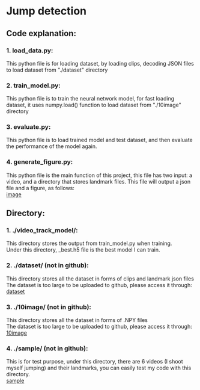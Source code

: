 # Jump detection
## Code explanation:
### 1. load_data.py:
This python file is for loading dataset, by loading clips,
 decoding JSON files to load dataset from "./dataset" directory
### 2. train_model.py:
This python file is to train the neural network model, for fast loading dataset,
it uses numpy.load() function to load dataset from "./10image" directory
### 3. evaluate.py:
This python file is to load trained model and test dataset, and then evaluate the performance of the model again.
### 4. generate_figure.py:
This python file is the main function of this project, this file has two input:
a video, and a directory that stores landmark files. This file will output a json file and a figure, as follows:  
[image](https://github.com/shyuan7-software/images/blob/master/generate_figure_result.png)  

## Directory:
### 1. ./video_track_model/:
This directory stores the output from train_model.py when training.  
Under this directory, _best.h5 file is the best model I can train.

### 2. ./dataset/ (not in github):
This directory stores all the dataset in forms of clips and landmark json files  
The dataset is too large to be uploaded to github, please access it through:  
[dataset](https://drive.google.com/drive/folders/1vUYK2-X1HWBWLH3C1e4IYcaMAN_CzRjg?usp=sharing) 

### 3. ./10image/ (not in github):
This directory stores all the dataset in forms of .NPY files  
The dataset is too large to be uploaded to github, please access it through:  
[10image](https://drive.google.com/drive/folders/1V6PB5sE8K8jLW1UnnoBPDZVhQO-tLXAh)

### 4. ./sample/ (not in github):
This is for test purpose, under this directory, there are 6 videos (I shoot myself jumping) and their landmarks, you can easily
test my code with this directory.  
[sample](https://drive.google.com/drive/folders/1St1RiO6kB9MlPiOF6ItiIuPoCYV1uahQ?usp=sharing)